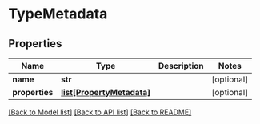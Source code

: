 # TypeMetadata

## Properties
Name | Type | Description | Notes
------------ | ------------- | ------------- | -------------
**name** | **str** |  | [optional] 
**properties** | [**list[PropertyMetadata]**](PropertyMetadata.md) |  | [optional] 

[[Back to Model list]](../README.md#documentation-for-models) [[Back to API list]](../README.md#documentation-for-api-endpoints) [[Back to README]](../README.md)

